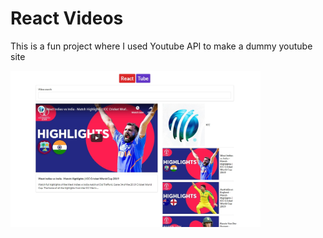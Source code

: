# React Videos
This is a fun project where I used Youtube API to make a dummy youtube site
<p float="left">
  <img src="https://github.com/Maharoz/React-videos/blob/master/src/components/assets/React-tube.jpg" width="400"/>
</p>
